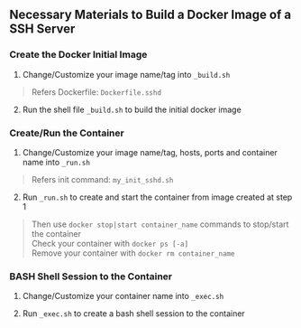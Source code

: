 ## Necessary Materials to Build a Docker Image of a SSH Server

### Create the Docker Initial Image

1. Change/Customize your image name/tag into `_build.sh`
> Refers Dockerfile: `Dockerfile.sshd`

2. Run the shell file `_build.sh` to build the initial docker image

### Create/Run the Container

1. Change/Customize your image name/tag, hosts, ports and container name into `_run.sh`
> Refers init command: `my_init_sshd.sh`

2. Run `_run.sh` to create and start the container from image created at step 1
> Then use `docker stop|start container_name` commands to stop/start the container <br>
> Check your container with `docker ps [-a]` <br> 
> Remove your container with `docker rm container_name`

### BASH Shell Session to the Container

1. Change/Customize your container name into `_exec.sh`

2. Run `_exec.sh` to create a bash shell session to the container


